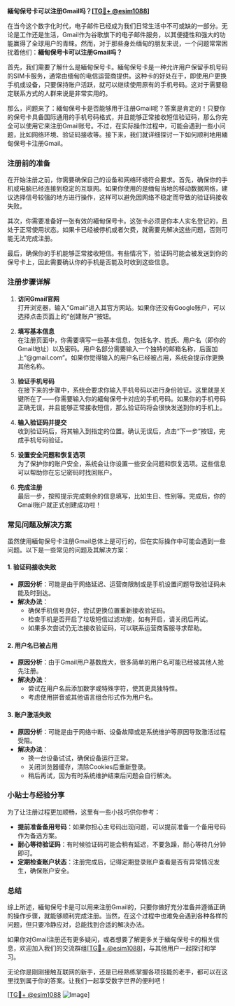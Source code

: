 **緬甸保号卡可以注册Gmail吗？[[TG💪+ @esim1088](https://t.me/s/esim1088)]**

在当今这个数字化时代，电子邮件已经成为我们日常生活中不可或缺的一部分。无论是工作还是生活，Gmail作为谷歌旗下的电子邮件服务，以其便捷性和强大的功能赢得了全球用户的青睐。然而，对于那些身处缅甸的朋友来说，一个问题常常困扰着他们：**緬甸保号卡可以注册Gmail吗？**

首先，我们需要了解什么是緬甸保号卡。緬甸保号卡是一种允许用户保留手机号码的SIM卡服务，通常由缅甸的电信运营商提供。这种卡的好处在于，即使用户更换手机或设备，只要保持账户活跃，就可以继续使用原有的手机号码。这对于需要稳定联系方式的人群来说是非常实用的。

那么，问题来了：緬甸保号卡是否能够用于注册Gmail呢？答案是肯定的！只要你的保号卡具备国际通用的手机号码格式，并且能够正常接收短信验证码，那么你完全可以使用它来注册Gmail账号。不过，在实际操作过程中，可能会遇到一些小问题，比如网络环境、验证码接收等。接下来，我们就详细探讨一下如何顺利地用緬甸保号卡注册Gmail。

### **注册前的准备**

在开始注册之前，你需要确保自己的设备和网络环境符合要求。首先，确保你的手机或电脑已经连接到稳定的互联网。如果你使用的是缅甸当地的移动数据网络，建议选择信号较强的地方进行操作，这样可以避免因网络不稳定而导致的验证码接收失败。

其次，你需要准备好一张有效的緬甸保号卡。这张卡必须是你本人实名登记的，且处于正常使用状态。如果卡已经被停机或者欠费，就需要先解决这些问题，否则可能无法完成注册。

最后，确保你的手机能够正常接收短信。有些情况下，验证码可能会被发送到你的保号卡上，因此需要确认你的手机是否能及时收到这些信息。

### **注册步骤详解**

1. **访问Gmail官网**  
   打开浏览器，输入“Gmail”进入其官方网站。如果你还没有Google账户，可以选择点击页面上的“创建账户”按钮。

2. **填写基本信息**  
   在注册页面中，你需要填写一些基本信息，包括名字、姓氏、用户名（即你的Gmail地址）以及密码。用户名部分需要输入一个独特的邮箱名称，后面加上“@gmail.com”。如果你觉得输入的用户名已经被占用，系统会提示你更换其他名称。

3. **验证手机号码**  
   在接下来的步骤中，系统会要求你输入手机号码以进行身份验证。这里就是关键所在了——你需要输入你的緬甸保号卡对应的手机号码。如果你的手机号码正确无误，并且能够正常接收短信，那么验证码将会很快发送到你的手机上。

4. **输入验证码并提交**  
   收到验证码后，将其输入到指定的位置。确认无误后，点击“下一步”按钮，完成手机号码验证。

5. **设置安全问题和恢复选项**  
   为了保护你的账户安全，系统会让你设置一些安全问题和恢复选项。这些信息可以帮助你在忘记密码时找回账户。

6. **完成注册**  
   最后一步，按照提示完成剩余的信息填写，比如生日、性别等。完成后，你的Gmail账户就正式创建成功啦！

### **常见问题及解决方案**

虽然使用緬甸保号卡注册Gmail总体上是可行的，但在实际操作中可能会遇到一些问题。以下是一些常见的问题及其解决方案：

#### **1. 验证码接收失败**
   - **原因分析**：可能是由于网络延迟、运营商限制或是手机设置问题导致验证码未能及时到达。
   - **解决办法**：
     - 确保手机信号良好，尝试更换位置重新接收验证码。
     - 检查手机是否开启了垃圾短信过滤功能，如有开启，请关闭后再试。
     - 如果多次尝试仍无法接收验证码，可以联系运营商客服寻求帮助。

#### **2. 用户名已被占用**
   - **原因分析**：由于Gmail用户基数庞大，很多简单的用户名可能已经被其他人抢先注册。
   - **解决办法**：
     - 尝试在用户名后添加数字或特殊字符，使其更具独特性。
     - 考虑使用拼音或其他语言组合形式作为用户名。

#### **3. 账户激活失败**
   - **原因分析**：可能是由于网络中断、设备故障或是系统维护等原因导致激活过程受阻。
   - **解决办法**：
     - 换一台设备试试，确保设备运行正常。
     - 关闭浏览器缓存，清除Cookies后重新登录。
     - 稍后再试，因为有时系统维护结束后问题会自行解决。

### **小贴士与经验分享**

为了让注册过程更加顺畅，这里有一些小技巧供你参考：

- **提前准备备用号码**：如果你担心主号码出现问题，可以提前准备一个备用号码作为备选方案。
- **耐心等待验证码**：有时候验证码可能会稍有延迟，不要急躁，耐心等待几分钟即可。
- **定期检查账户状态**：注册完成后，记得定期登录账户查看是否有异常情况发生，确保账户安全。

### **总结**

综上所述，緬甸保号卡是可以用来注册Gmail的，只要你做好充分准备并遵循正确的操作步骤，就能够顺利完成注册。当然，在这个过程中也难免会遇到各种各样的问题，但只要冷静应对，总能找到合适的解决办法。

如果你对Gmail注册还有更多疑问，或者想要了解更多关于緬甸保号卡的相关信息，欢迎加入我们的交流群组[[TG💪+ @esim1088](https://t.me/s/esim1088)]，与其他用户一起探讨和学习。

无论你是刚刚接触互联网的新手，还是已经熟练掌握各项技能的老手，都可以在这里找到属于你的答案。让我们一起享受数字世界的便利吧！

[[TG💪+ @esim1088](https://t.me/s/esim1088) ![Image](https://i.postimg.cc/4NQfJmqS/Snipaste-2025-05-13-00-14-12.png)]